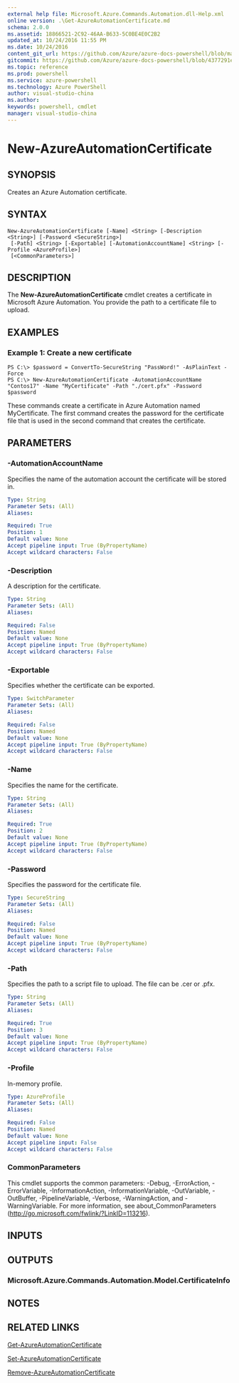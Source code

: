 ```yaml
---
external help file: Microsoft.Azure.Commands.Automation.dll-Help.xml
online version: .\Get-AzureAutomationCertificate.md
schema: 2.0.0
ms.assetid: 18866521-2C92-46AA-B633-5C0BE4E0C2B2
updated_at: 10/24/2016 11:55 PM
ms.date: 10/24/2016
content_git_url: https://github.com/Azure/azure-docs-powershell/blob/master/azureps-cmdlets-docs/ServiceManagement/Azure.Automation/v0.9.8/New-AzureAutomationCertificate.md
gitcommit: https://github.com/Azure/azure-docs-powershell/blob/4377291ee360e58e2c1c5d644155daf6a0279055/azureps-cmdlets-docs/ServiceManagement/Azure.Automation/v0.9.8/New-AzureAutomationCertificate.md
ms.topic: reference
ms.prod: powershell
ms.service: azure-powershell
ms.technology: Azure PowerShell
author: visual-studio-china
ms.author: 
keywords: powershell, cmdlet
manager: visual-studio-china
---
```


# New-AzureAutomationCertificate

## SYNOPSIS
Creates an Azure Automation certificate.

## SYNTAX

```
New-AzureAutomationCertificate [-Name] <String> [-Description <String>] [-Password <SecureString>]
 [-Path] <String> [-Exportable] [-AutomationAccountName] <String> [-Profile <AzureProfile>]
 [<CommonParameters>]
```

## DESCRIPTION
The **New-AzureAutomationCertificate** cmdlet creates a certificate in Microsoft Azure Automation. 
You provide the path to a certificate file to upload.

## EXAMPLES

### Example 1: Create a new certificate
```
PS C:\> $password = ConvertTo-SecureString "PassWord!" -AsPlainText -Force
PS C:\> New-AzureAutomationCertificate -AutomationAccountName "Contos17" -Name "MyCertificate" -Path "./cert.pfx" -Password $password
```

These commands create a certificate in Azure Automation named MyCertificate.
The first command creates the password for the certificate file that is used in the second command that creates the certificate.

## PARAMETERS

### -AutomationAccountName
Specifies the name of the automation account the certificate will be stored in.

```yaml
Type: String
Parameter Sets: (All)
Aliases: 

Required: True
Position: 1
Default value: None
Accept pipeline input: True (ByPropertyName)
Accept wildcard characters: False
```

### -Description
A description for the certificate.

```yaml
Type: String
Parameter Sets: (All)
Aliases: 

Required: False
Position: Named
Default value: None
Accept pipeline input: True (ByPropertyName)
Accept wildcard characters: False
```

### -Exportable
Specifies whether the certificate can be exported.

```yaml
Type: SwitchParameter
Parameter Sets: (All)
Aliases: 

Required: False
Position: Named
Default value: None
Accept pipeline input: True (ByPropertyName)
Accept wildcard characters: False
```

### -Name
Specifies the name for the certificate.

```yaml
Type: String
Parameter Sets: (All)
Aliases: 

Required: True
Position: 2
Default value: None
Accept pipeline input: True (ByPropertyName)
Accept wildcard characters: False
```

### -Password
Specifies the password for the certificate file.

```yaml
Type: SecureString
Parameter Sets: (All)
Aliases: 

Required: False
Position: Named
Default value: None
Accept pipeline input: True (ByPropertyName)
Accept wildcard characters: False
```

### -Path
Specifies the path to a script file to upload. 
The file can be .cer or .pfx.

```yaml
Type: String
Parameter Sets: (All)
Aliases: 

Required: True
Position: 3
Default value: None
Accept pipeline input: True (ByPropertyName)
Accept wildcard characters: False
```

### -Profile
In-memory profile.

```yaml
Type: AzureProfile
Parameter Sets: (All)
Aliases: 

Required: False
Position: Named
Default value: None
Accept pipeline input: False
Accept wildcard characters: False
```

### CommonParameters
This cmdlet supports the common parameters: -Debug, -ErrorAction, -ErrorVariable, -InformationAction, -InformationVariable, -OutVariable, -OutBuffer, -PipelineVariable, -Verbose, -WarningAction, and -WarningVariable. For more information, see about_CommonParameters (http://go.microsoft.com/fwlink/?LinkID=113216).

## INPUTS

## OUTPUTS

### Microsoft.Azure.Commands.Automation.Model.CertificateInfo

## NOTES

## RELATED LINKS

[Get-AzureAutomationCertificate](xref:ServiceManagement/Azure.Automation/v0.9.8/Get-AzureAutomationCertificate.md)

[Set-AzureAutomationCertificate](xref:ServiceManagement/Azure.Automation/v0.9.8/Set-AzureAutomationCertificate.md)

[Remove-AzureAutomationCertificate](xref:ServiceManagement/Azure.Automation/v0.9.8/Remove-AzureAutomationCertificate.md)


